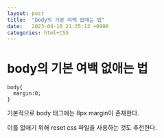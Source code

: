 ```yaml
---
layout: post
title:  "body의 기본 여백 없애는 법"
date:   2023-04-10 21:35:12 +0900
categories: html+CSS
---
```


<h1> body의 기본 여백 없애는 법 </h1>

```
body{
  margin:0;
}
```

기본적으로 body 태그에는 8px margin이 존재한다.

이를 없애기 위해 reset css 파일을 사용하는 것도 추천한다.